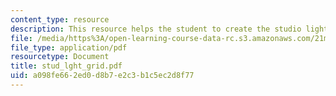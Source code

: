 ```yaml
---
content_type: resource
description: This resource helps the student to create the studio light grid.
file: /media/https%3A/open-learning-course-data-rc.s3.amazonaws.com/21m-603-principles-of-design-fall-2005/a098fe662ed0d8b7e2c3b1c5ec2d8f77_stud_lght_grid.pdf
file_type: application/pdf
resourcetype: Document
title: stud_lght_grid.pdf
uid: a098fe66-2ed0-d8b7-e2c3-b1c5ec2d8f77
---
```

